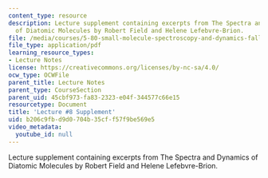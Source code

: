```yaml
---
content_type: resource
description: Lecture supplement containing excerpts from The Spectra and Dynamics
  of Diatomic Molecules by Robert Field and Helene Lefebvre-Brion.
file: /media/courses/5-80-small-molecule-spectroscopy-and-dynamics-fall-2008/b206c9fbd9d0704b35cff57f9be569e5_08s_elecconfigs.pdf
file_type: application/pdf
learning_resource_types:
- Lecture Notes
license: https://creativecommons.org/licenses/by-nc-sa/4.0/
ocw_type: OCWFile
parent_title: Lecture Notes
parent_type: CourseSection
parent_uid: 45cbf973-fa83-2323-e04f-344577c66e15
resourcetype: Document
title: 'Lecture #8 Supplement'
uid: b206c9fb-d9d0-704b-35cf-f57f9be569e5
video_metadata:
  youtube_id: null
---
```

Lecture supplement containing excerpts from The Spectra and Dynamics of Diatomic Molecules by Robert Field and Helene Lefebvre-Brion.